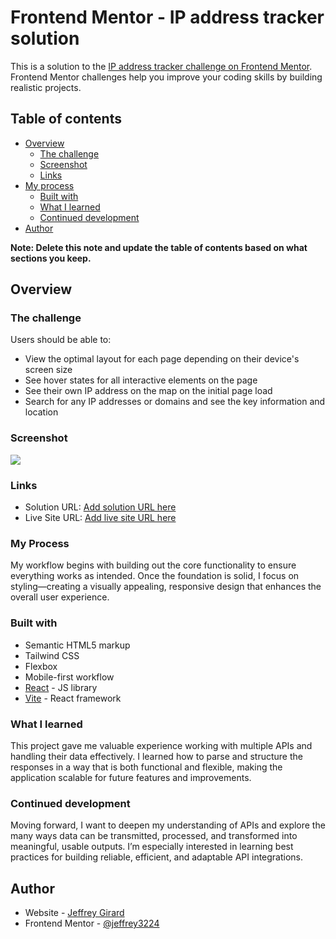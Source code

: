 # Frontend Mentor - IP address tracker solution

This is a solution to the [IP address tracker challenge on Frontend Mentor](https://www.frontendmentor.io/challenges/ip-address-tracker-I8-0yYAH0). Frontend Mentor challenges help you improve your coding skills by building realistic projects. 

## Table of contents

- [Overview](#overview)
  - [The challenge](#the-challenge)
  - [Screenshot](#screenshot)
  - [Links](#links)
- [My process](#my-process)
  - [Built with](#built-with)
  - [What I learned](#what-i-learned)
  - [Continued development](#continued-development)
- [Author](#author)

**Note: Delete this note and update the table of contents based on what sections you keep.**

## Overview

### The challenge

Users should be able to:

- View the optimal layout for each page depending on their device's screen size
- See hover states for all interactive elements on the page
- See their own IP address on the map on the initial page load
- Search for any IP addresses or domains and see the key information and location

### Screenshot

![](/public/ip-tracker.jpg)


### Links

- Solution URL: [Add solution URL here](https://www.frontendmentor.io/profile/jeffrey3224)
- Live Site URL: [Add live site URL here](https://jeffreygirard.dev/portfolio/ip-tracker)

### My Process 

My workflow begins with building out the core functionality to ensure everything works as intended. Once the foundation is solid, I focus on styling—creating a visually appealing, responsive design that enhances the overall user experience.

### Built with

- Semantic HTML5 markup
- Tailwind CSS
- Flexbox
- Mobile-first workflow
- [React](https://reactjs.org/) - JS library
- [Vite](https://vite.dev/) - React framework

### What I learned

This project gave me valuable experience working with multiple APIs and handling their data effectively. I learned how to parse and structure the responses in a way that is both functional and flexible, making the application scalable for future features and improvements.


### Continued development

Moving forward, I want to deepen my understanding of APIs and explore the many ways data can be transmitted, processed, and transformed into meaningful, usable outputs. I’m especially interested in learning best practices for building reliable, efficient, and adaptable API integrations.


## Author

- Website - [Jeffrey Girard](https://jeffreygirard.dev)
- Frontend Mentor - [@jeffrey3224](https://www.frontendmentor.io/profile/jeffrey3224)

